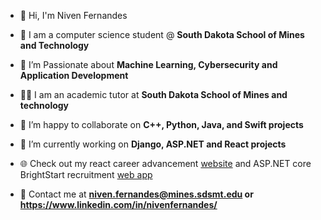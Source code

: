 
- 👋 Hi, I'm Niven Fernandes

- 🏫 I am a computer science student @ **South Dakota School of Mines and Technology**

- 🔭 I’m Passionate about **Machine Learning, Cybersecurity and Application Development**

- 🧑‍🏫 I am an academic tutor at **South Dakota School of Mines and technology**

- 🤝 I’m happy to collaborate on **C++, Python, Java, and Swift projects**

- 🌱 I’m currently working on **Django, ASP.NET and React projects**

- 🌐 Check out my react career advancement [website](https://advancement.netlify.app/) and ASP.NET core BrightStart recruitment [web app](https://brightstart20230417144202.azurewebsites.net/)

- 📧 Contact me at **niven.fernandes@mines.sdsmt.edu or https://www.linkedin.com/in/nivenfernandes/**

<p align="left">
</p>
